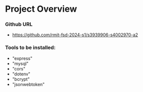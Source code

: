 # Project Overview

### Github URL

- https://github.com/rmit-fsd-2024-s1/s3939906-s4002970-a2

### Tools to be installed:

- "express"
- "mysql"
- "cors"
- "dotenv"
- "bcrypt"
- "jsonwebtoken"
